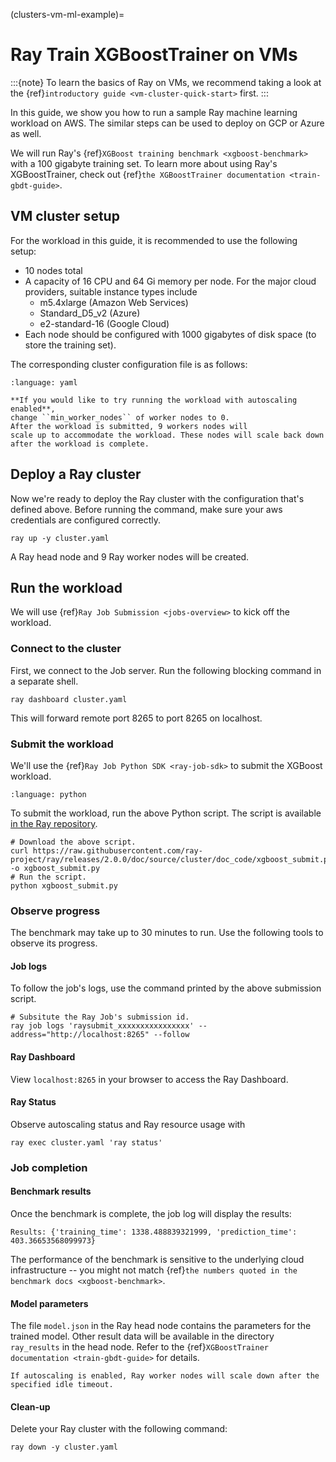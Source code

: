 (clusters-vm-ml-example)=

# Ray Train XGBoostTrainer on VMs

:::{note}
To learn the basics of Ray on VMs, we recommend taking a look
at the {ref}`introductory guide <vm-cluster-quick-start>` first.
:::


In this guide, we show you how to run a sample Ray machine learning
workload on AWS. The similar steps can be used to deploy on GCP or Azure as well.

We will run Ray's {ref}`XGBoost training benchmark <xgboost-benchmark>` with a 100 gigabyte training set.
To learn more about using Ray's XGBoostTrainer, check out {ref}`the XGBoostTrainer documentation <train-gbdt-guide>`.

## VM cluster setup

For the workload in this guide, it is recommended to use the following setup:
- 10 nodes total
- A capacity of 16 CPU and 64 Gi memory per node. For the major cloud providers, suitable instance types include
    * m5.4xlarge (Amazon Web Services)
    * Standard_D5_v2 (Azure)
    * e2-standard-16 (Google Cloud)
- Each node should be configured with 1000 gigabytes of disk space (to store the training set).

The corresponding cluster configuration file is as follows:

```{literalinclude} ../configs/xgboost-benchmark.yaml
:language: yaml
```

```{admonition} Optional: Set up an autoscaling cluster
**If you would like to try running the workload with autoscaling enabled**,
change ``min_worker_nodes`` of worker nodes to 0.
After the workload is submitted, 9 workers nodes will
scale up to accommodate the workload. These nodes will scale back down after the workload is complete.
```

## Deploy a Ray cluster

Now we're ready to deploy the Ray cluster with the configuration that's defined above.
Before running the command, make sure your aws credentials are configured correctly.

```shell
ray up -y cluster.yaml
```

A Ray head node and 9 Ray worker nodes will be created.

## Run the workload

We will use {ref}`Ray Job Submission <jobs-overview>` to kick off the workload.

### Connect to the cluster

First, we connect to the Job server. Run the following blocking command
in a separate shell.
```shell
ray dashboard cluster.yaml
```
This will forward remote port 8265 to port 8265 on localhost.

### Submit the workload

We'll use the {ref}`Ray Job Python SDK <ray-job-sdk>` to submit the XGBoost workload.

```{literalinclude} /cluster/doc_code/xgboost_submit.py
:language: python
```

To submit the workload, run the above Python script.
The script is available [in the Ray repository][XGBSubmit].

```shell
# Download the above script.
curl https://raw.githubusercontent.com/ray-project/ray/releases/2.0.0/doc/source/cluster/doc_code/xgboost_submit.py -o xgboost_submit.py
# Run the script.
python xgboost_submit.py
```

### Observe progress

The benchmark may take up to 30 minutes to run.
Use the following tools to observe its progress.

#### Job logs

To follow the job's logs, use the command printed by the above submission script.
```shell
# Subsitute the Ray Job's submission id.
ray job logs 'raysubmit_xxxxxxxxxxxxxxxx' --address="http://localhost:8265" --follow
```

#### Ray Dashboard

View `localhost:8265` in your browser to access the Ray Dashboard.

#### Ray Status

Observe autoscaling status and Ray resource usage with
```shell
ray exec cluster.yaml 'ray status'
```

### Job completion

#### Benchmark results

Once the benchmark is complete, the job log will display the results:

```
Results: {'training_time': 1338.488839321999, 'prediction_time': 403.36653568099973}
```

The performance of the benchmark is sensitive to the underlying cloud infrastructure --
you might not match {ref}`the numbers quoted in the benchmark docs <xgboost-benchmark>`.

#### Model parameters
The file `model.json` in the Ray head node contains the parameters for the trained model.
Other result data will be available in the directory `ray_results` in the head node.
Refer to the {ref}`XGBoostTrainer documentation <train-gbdt-guide>` for details.

```{admonition} Scale-down
If autoscaling is enabled, Ray worker nodes will scale down after the specified idle timeout.
```

#### Clean-up
Delete your Ray cluster with the following command:
```shell
ray down -y cluster.yaml
```

[XGBSubmit]: https://github.com/ray-project/ray/blob/releases/2.0.0/doc/source/cluster/doc_code/xgboost_submit.py
